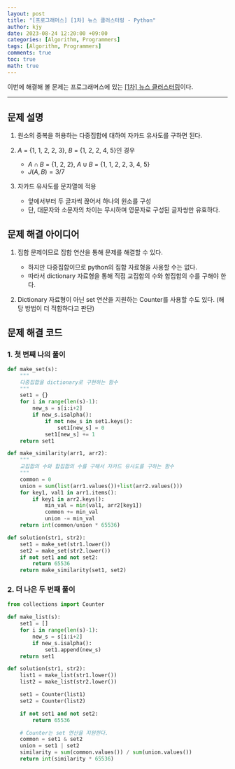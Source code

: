 ```yaml
---
layout: post
title: "[프로그래머스] [1차] 뉴스 클러스터링 - Python"
author: kjy
date: 2023-08-24 12:20:00 +09:00
categories: [Algorithm, Programmers]
tags: [Algorithm, Programmers]
comments: true
toc: true
math: true
---
```


이번에 해결해 볼 문제는 프로그래머스에 있는 [[1차] 뉴스 클러스터링](https://school.programmers.co.kr/learn/courses/30/lessons/17677)이다.

---

## 문제 설명

1. 원소의 중복을 허용하는 다중집합에 대하여 자카드 유사도를 구하면 된다.

2. $A$ = {1, 1, 2, 2, 3}, $B$ = {1, 2, 2, 4, 5}인 경우

   - $A\cap B$ = {1, 2, 2}, $A\cup B$ = {1, 1, 2, 2, 3, 4, 5}
   - $J(A, B) = 3/7$

3. 자카드 유사도를 문자열에 적용
   - 앞에서부터 두 글자씩 끊어서 하나의 원소를 구성
   - 단, 대문자와 소문자의 차이는 무시하며 영문자로 구성된 글자쌍만 유효하다.

## 문제 해결 아이디어

1. 집합 문제이므로 집합 연산을 통해 문제를 해결할 수 있다.

   - 하지만 다중집합이므로 python의 집합 자료형을 사용할 수는 없다.
   - 따라서 dictionary 자료형을 통해 직접 교집합의 수와 합집합의 수를 구해야 한다.

2. Dictionary 자료형이 아닌 set 연산을 지원하는 Counter를 사용할 수도 있다. (해당 방법이 더 적합하다고 판단)

## 문제 해결 코드

### 1. 첫 번째 나의 풀이

```python
def make_set(s):
    """
    다중집합을 dictionary로 구현하는 함수
    """
    set1 = {}
    for i in range(len(s)-1):
        new_s = s[i:i+2]
        if new_s.isalpha():
            if not new_s in set1.keys():
                set1[new_s] = 0
            set1[new_s] += 1
    return set1

def make_similarity(arr1, arr2):
    """
    교집합의 수와 합집합의 수를 구해서 자카드 유사도를 구하는 함수
    """
    common = 0
    union = sum(list(arr1.values())+list(arr2.values()))
    for key1, val1 in arr1.items():
        if key1 in arr2.keys():
            min_val = min(val1, arr2[key1])
            common += min_val
            union -= min_val
    return int(common/union * 65536)

def solution(str1, str2):
    set1 = make_set(str1.lower())
    set2 = make_set(str2.lower())
    if not set1 and not set2:
        return 65536
    return make_similarity(set1, set2)

```

### 2. 더 나은 두 번째 풀이

```python
from collections import Counter

def make_list(s):
    set1 = []
    for i in range(len(s)-1):
        new_s = s[i:i+2]
        if new_s.isalpha():
            set1.append(new_s)
    return set1

def solution(str1, str2):
    list1 = make_list(str1.lower())
    list2 = make_list(str2.lower())

    set1 = Counter(list1)
    set2 = Counter(list2)

    if not set1 and not set2:
        return 65536

    # Counter는 set 연산을 지원한다.
    common = set1 & set2
    union = set1 | set2
    similarity = sum(common.values()) / sum(union.values())
    return int(similarity * 65536)
```
